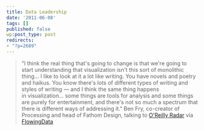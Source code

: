 ```yaml
---
title: Data Leadership
date: '2011-06-08'
tags: []
published: false
wp:post_type: post
redirects:
- "?p=2689"
---
```


> "I think the real thing that's going to change is that we're going to start understanding that visualization isn't this sort of monolithic thing... I like to look at it a lot like writing. You have novels and poetry and haikus. You know there's lots of different types of writing and styles of writing — and I think the same thing happens in visualization... some things are tools for analysis and some things are purely for entertainment, and there's not so much a spectrum that there is different ways of addressing it." Ben Fry, co-creator of Processing and head of Fathom Design, talking to [O'Reilly Radar](http://fathom.info/latest/581) via [FlowingData](http://flowingdata.com/2011/05/13/ben-fry-on-visualization-future-and-data-literacy/)
